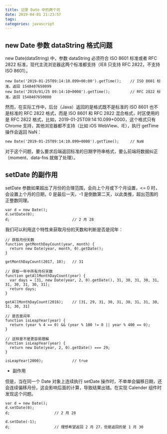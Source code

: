 ```yaml
---
title: 记录 Date 中的两个坑
date: 2019-04-01 21:23:57
tags:
categories: javascript
---
```


## new Date 参数 dataString 格式问题

new Date(dataString) 中，参数 dataString 必须符合 ISO 8601 标准或者 RFC 2822 标准，现代主流浏览器这两个标准都支持（IE8 只支持 RFC 2822，不支持 ISO 8601）。

```
new Date('2019-01-25T09:14:10.099+00:00').getTime();    // ISO 8601 标准。返回 1548407650099
new Date('2019/01/25 09:14:10+0000').getTime();         // RFC 2822 标准。返回 1548407650000
```

然而，在实际工作中，后台（Java）返回的是格式既不是标准的 ISO 8601 也不是标准的 RFC 2822 格式，而是 ISO 8601 和 RFC 2822 混合格式，时区使用的是 RFC 2822 格式，比如，2019-01-25T09:14:10.099+0000，这个格式只有 Chrome 支持，其他浏览器都不支持（比如 iOS WebView、IE），执行 getTime 操作会返回 NaN：

```
new Date('2019-01-25T09:14:10.099+0000').getTime();     // NaN
```

<!--more-->

对于这个问题，要么要求后端返回标准的日期字符串格式，要么前端将数据纠正（moment、data-fns 就做了处理）。

## setDate 的副作用

setDate 参数如果超出了月份的合理范围，会向上个月或下个月设置，<= 0 时，会设置上个月的日期，0 是最后一天，-1 是倒数第二天，以此类推，超出范围的正整数同理。

```
var d = new Date();
d.setDate(0);
d;                            // 2 月 28
```

我们可以利用这个特性来获取月份的天数和判断是否是闰年：

```
// 获取月份天数
function getMonthDayCount(year, month) {
  return new Date(year, month, 0).getDate();
}

getMonthDayCount(2017, 10);   // 31

// 获取一年中所有月份天数
function getAllMonthDayCount(year) {
  var days = [31, new Date(year, 2, 0).getDate(), 31, 30, 31, 30, 31, 31, 30, 31, 30, 31];
  return days;
}

getAllMonthDayCount(2016);    // [31, 29, 31, 30, 31, 30, 31, 31, 30, 31, 30, 31]
```

```
// 是否是闰年
function isLeapYear(year) {
  return (year % 4 == 0) && (year % 100 != 0 || year % 400 == 0);
}

// 这样是不是更容易理解
function isLeapYear(year) {
  return new Date(year, 2, 0).getDate() === 29;
}

isLeapYear(2000);             // true
```

* 副作用

但是，当在同一个 Date 对象上连续执行 setDate 操作时，不单单会偏移日期，还会连续偏移月份，这会影响后面的计算，导致结果出错。在实现 Calender 组件时发现这个问题。

```
var d = new Date();
d.setDate(0);
d;                    // 2 月 28

d.setDate(-1);
d;                    // 理想希望返回 2 月 27，但是返回的是 1 月 30
```
